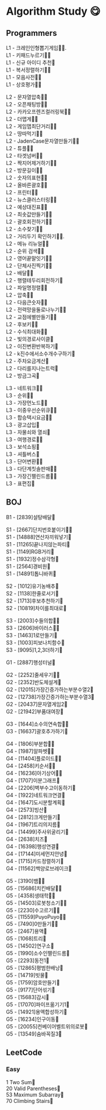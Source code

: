 # Algorithm Study 😋

## Programmers
L1 - 크레인인형뽑기게임🧚🐌.  
L1 - 키패드누르기🧚🐌  
L1 - 신규 아이디 추천🧚  
L1 - 복서정렬하기🧚🐌  
L1 - 모음사전🧚🐌  
L1 - 상호평가🧚🐌  
  
L2 - 문자열압축🧚🐌  
L2 - 오픈채팅방🧚🐌  
L2 - 카카오프렌즈컬러링북🧚🐌  
L2 - 더맵게🧚🐌  
L2 - 게임맵최단거리🧚🐌  
L2 - 땅따먹기🧚🐌  
L2 - JadenCase문자열만들기🧚🐌  
L2 - 튜플🧚🐌  
L2 - 타겟넘버🧚🐌  
L2 - 짝지어제거하기🧚🐌  
L2 - 방문길이🧚🐌  
L2 - 숫자의표현🧚🐌  
L2 - 올바른괄호🧚🐌  
L2 - 프린터🧚🐌  
L2 - 뉴스클러스터링🧚🐌  
L2 - 예상대진표🧚🐌  
L2 - 최솟값만들기🧚🐌  
L2 - 괄호회전하기🧚🐌  
L2 - 소수찾기🧚🐌  
L2 - 거리두기 확인하기🧚🐌.  
L2 - 메뉴 리뉴얼🧚🐌  
L2 - 순위 검색🧚🐌  
L2 - 영어끝말잇기🧚🐌  
L2 - 단체사진찍기🧚🐌  
L2 - 배달🧚🐌  
L2 - 행렬테두리회전하기🐌  
L2 - 파일명정렬🧚🐌  
L2 - 압축🧚🐌  
L2 - 다음큰숫자🧚🐌  
L2 - 전력망을둘로나누기🧚🐌   
L2 - 교점에별만들기🧚🐌   
L2 - 후보키🧚🐌   
L2 - 수식최대화🧚🐌   
L2 - 빛의경로사이클🐌   
L2 - 이진변환반복하기🐌   
L2 - k진수에서소수개수구하기🐌    
L2 - 주차요금계산🐌   
L2 - 다리를지나는트럭🐌   
L2 - 방금그곡🐌   

  
  
L3 - 네트워크🧚🐌  
L3 - 순위🧚🐌  
L3 - 가장먼노드🧚🐌  
L3 - 이중우선순위큐🧚🐌  
L3 - 합승택시요금🧚🐌  
L3 - 광고삽입🧚  
L3 - 자물쇠와 열쇠🧚  
L3 - 여행경로🧚🐌  
L3 - 보석쇼핑🐌  
L3 - 셔틀버스🐌  
L3 - 단어변환🧚🐌  
L3 - 다단계칫솔판매🧚🐌  
L3 - 가장긴팰린드롬🧚🐌   
L3 - 표편집🐌    
  
## BOJ

B1 - [2839]설탕배달🐌   
   
S1 - [2667]단지번호붙이기🧚🐌  
S1 - [14888]연산자끼워넣기🐌   
S1 - [11265]끝나지않는파티🐌   
S1 - [1149]RGB거리🐌   
S1 - [1932]정수삼각형🐌   
S1 - [2564]경비원🐌   
S1 - [14891]톱니바퀴🐌   

S2 - [1012]유기농배추🧚   
S2 - [1138]한줄로서기🐌   
S2 - [1713]후보추천하기🐌   
S2 - [10819]차이를최대로🐌   

S3 - [2003]수들의합🧚🐌  
S3 - [2606]바이러스🧚🐌     
S3 - [1463]1로만들기🐌   
S3 - [1003]피보나치함수🐌  
S3 - [9095]1,2,3더하기🐌  
  
G1 - [2887]행성터널🐌   
   
G2 - [2252]줄세우기🧚🐌   
G2 - [2352]반도체설계🐌   
G2 - [12015]가장긴증가하는부분수열2🐌   
G2 - [12738]가장긴증가하는부분수열3🐌   
G2 - [20437]문자열게임2🐌  
G2 - [21942]부품대여장🐌   
  
G3 - [1644]소수의연속합🧚🐌  
G3 - [16637]괄호추가하기🐌
  
G4 - [1806]부분합🧚🐌  
G4 - [1987]알파벳🧚🐌  
G4 - [11404]플로이드🧚🐌  
G4 - [2458]키순서🧚🐌  
G4 - [16236]아기상어🧚🐌  
G4 - [1707]이분그래프🐌   
G4 - [2206]벽부수고이동하기🐌   
G4 - [1922]네트워크연결🐌   
G4 - [1647]도시분할계획🐌   
G4 - [2573]빙산🐌   
G4 - [2812]크게만들기🐌   
G4 - [1967]트리의지름🐌   
G4 - [14499]주사위굴리기🐌   
G4 - [2638]치즈🐌   
G4 - [16398]행성연결🐌    
G4 - [17144]미세먼지안녕🐌   
G4 - [1715]카드정렬하기🐌   
G4 - [11562]백양로브레이크🐌   

G5 - [3190]뱀🧚🐌  
G5 - [15686]치킨배달🧚🐌  
G5 - [4358]생태학🧚🐌  
G5 - [14503]로봇청소기🧚🐌  
G5 - [2230]수고르기🧚🐌  
G5 - [11559]PuyoPuyo🧚🐌  
G5 - [7490]0만들기🧚🐌   
G5 - [2467]용액🐌   
G5 - [1068]트리🐌     
G5 - [14502]연구소🐌     
G5 - [1990]소수인팰린드롬🐌  
G5 - [2293]동전1🐌   
G5 - [12865]평범한배낭🐌   
G5 - [14719]빗물🐌   
G5 - [1759]암호만들기🐌   
G5 - [9177]단어섞기🐌   
G5 - [15683]감시🐌   
G5 - [17070]파이프옮기기1🐌  
G5 - [14921]용액합성하기🐌   
G5 - [16234]인구이동🐌  
G5 - [20055]컨베이어벨트위의로봇🐌    
G5 - [13549]숨바꼭질3🐌    

## LeetCode
### Easy
1 Two Sum🧚  
20 Valid Parentheses🧚  
53 Maximum Subarray🧚    
70 Climbing Stairs🧚  
